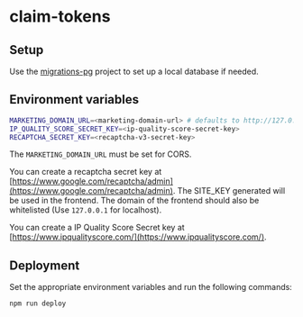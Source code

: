 # claim-tokens

## Setup

Use the [migrations-pg](../migrations-pg) project to set up a local database if needed.

## Environment variables

```sh
MARKETING_DOMAIN_URL=<marketing-domain-url> # defaults to http://127.0.0.1:3001
IP_QUALITY_SCORE_SECRET_KEY=<ip-quality-score-secret-key>
RECAPTCHA_SECRET_KEY=<recaptcha-v3-secret-key>
```

The `MARKETING_DOMAIN_URL` must be set for CORS.

You can create a recaptcha secret key at [https://www.google.com/recaptcha/admin](https://www.google.com/recaptcha/admin). The SITE_KEY generated will be used in the frontend. The domain of the frontend should also be whitelisted (Use `127.0.0.1` for localhost).

You can create a IP Quality Score Secret key at [https://www.ipqualityscore.com/](https://www.ipqualityscore.com/).

## Deployment

Set the appropriate environment variables and run the following commands:

```sh
npm run deploy
```
